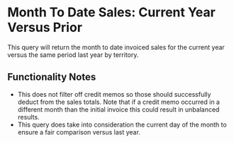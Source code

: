 # Month To Date Sales: Current Year Versus Prior

This query will return the month to date invoiced sales for the current year versus the same period last year by territory.

## Functionality Notes

- This does not filter off credit memos so those should successfully deduct from the sales totals.  Note that if a credit memo occurred in a different month than the initial invoice this could result in unbalanced results.
- This query does take into consideration the current day of the month to ensure a fair comparison versus last year.